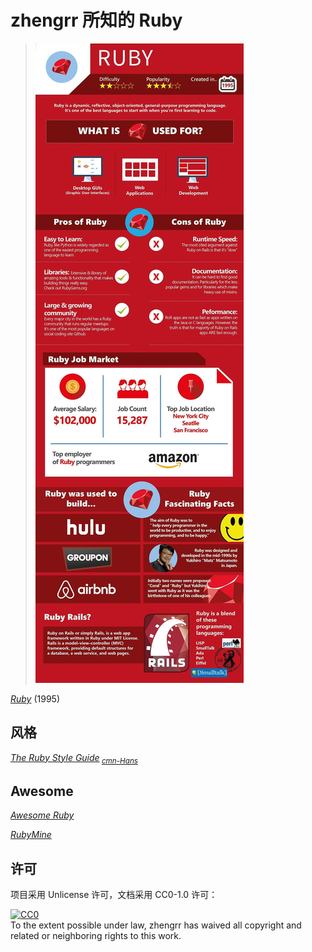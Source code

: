 # zhengrr 所知的 Ruby

> [![Should You Learn Python, C, or Ruby to Be a Top Coder?](./README-IMG.jpg)](https://byrslf.co/188a5bdc9f54 "Should You Learn Python, C, or Ruby to Be a Top Coder?")

[*Ruby*](https://www.ruby-lang.org/) (1995)

## 风格

[*The Ruby Style Guide*](https://github.com/rubocop-hq/ruby-style-guide)<sub> [*cmn-Hans*](https://github.com/JuanitoFatas/ruby-style-guide/blob/master/README-zhCN.md)</sub>

## Awesome

[*Awesome Ruby*](https://awesome-ruby.com/)

[*RubyMine*](https://jetbrains.com/ruby/)

## 许可

项目采用 Unlicense 许可，文档采用 CC0-1.0 许可：

<p xmlns:dct="https://purl.org/dc/terms/">
  <a rel="license"
     href="https://creativecommons.org/publicdomain/zero/1.0/">
    <img src="https://licensebuttons.net/p/zero/1.0/88x31.png" style="border-style: none;" alt="CC0" />
  </a>
  <br />
  To the extent possible under law,
  <span resource="[_:publisher]" rel="dct:publisher">
    <span property="dct:title">zhengrr</span></span>
  has waived all copyright and related or neighboring rights to this work.
</p>
